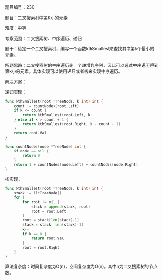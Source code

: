 题目编号：230

题目：二叉搜索树中第K小的元素

难度：中等

考察范围：二叉搜索树、中序遍历、递归

题干：给定一个二叉搜索树，编写一个函数kthSmallest来查找其中第k个最小的元素。

解题思路：二叉搜索树的中序遍历是一个递增的序列，因此可以通过中序遍历得到第k小的元素。具体实现可以使用递归或者栈来实现中序遍历。

解决方案：

递归实现：

```go
func kthSmallest(root *TreeNode, k int) int {
    count := countNodes(root.Left)
    if k <= count {
        return kthSmallest(root.Left, k)
    } else if k > count + 1 {
        return kthSmallest(root.Right, k - count - 1)
    }
    return root.Val
}

func countNodes(node *TreeNode) int {
    if node == nil {
        return 0
    }
    return 1 + countNodes(node.Left) + countNodes(node.Right)
}
```

栈实现：

```go
func kthSmallest(root *TreeNode, k int) int {
    stack := []*TreeNode{}
    for {
        for root != nil {
            stack = append(stack, root)
            root = root.Left
        }
        root = stack[len(stack)-1]
        stack = stack[:len(stack)-1]
        k--
        if k == 0 {
            return root.Val
        }
        root = root.Right
    }
}
```

算法复杂度：时间复杂度为O(n)，空间复杂度为O(n)。其中n为二叉搜索树的节点数。